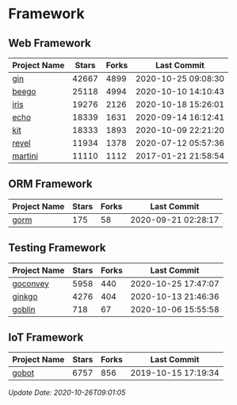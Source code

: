 # Framework

## Web Framework
| Project Name | Stars | Forks | Last Commit |
| ------------ | ----- | ----- | ----------- |
| [gin](https://github.com/gin-gonic/gin) | 42667 | 4899 | 2020-10-25 09:08:30 |
| [beego](https://github.com/astaxie/beego) | 25118 | 4994 | 2020-10-10 14:10:43 |
| [iris](https://github.com/kataras/iris) | 19276 | 2126 | 2020-10-18 15:26:01 |
| [echo](https://github.com/labstack/echo) | 18339 | 1631 | 2020-09-14 16:12:41 |
| [kit](https://github.com/go-kit/kit) | 18333 | 1893 | 2020-10-09 22:21:20 |
| [revel](https://github.com/revel/revel) | 11934 | 1378 | 2020-07-12 05:57:36 |
| [martini](https://github.com/go-martini/martini) | 11110 | 1112 | 2017-01-21 21:58:54 |

## ORM Framework
| Project Name | Stars | Forks | Last Commit |
| ------------ | ----- | ----- | ----------- |
| [gorm](https://github.com/jinzhu/gorm) | 175 | 58 | 2020-09-21 02:28:17 |

## Testing Framework
| Project Name | Stars | Forks | Last Commit |
| ------------ | ----- | ----- | ----------- |
| [goconvey](https://github.com/smartystreets/goconvey) | 5958 | 440 | 2020-10-25 17:47:07 |
| [ginkgo](https://github.com/onsi/ginkgo) | 4276 | 404 | 2020-10-13 21:46:36 |
| [goblin](https://github.com/franela/goblin) | 718 | 67 | 2020-10-06 15:55:58 |

## IoT Framework
| Project Name | Stars | Forks | Last Commit |
| ------------ | ----- | ----- | ----------- |
| [gobot](https://github.com/hybridgroup/gobot) | 6757 | 856 | 2019-10-15 17:19:34 |

*Update Date: 2020-10-26T09:01:05*